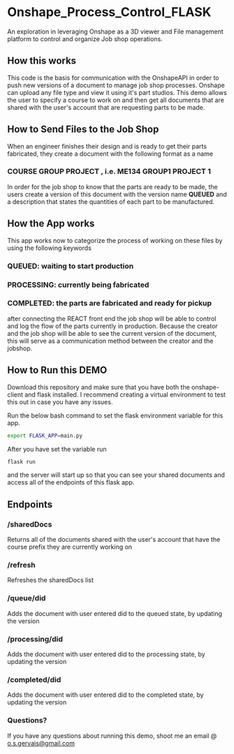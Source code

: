 # Onshape_Process_Control_FLASK
An exploration in leveraging Onshape as a 3D viewer and File management platform to control and organize Job shop operations.

## How this works 
This code is the basis for communication with the OnshapeAPI in order to push new versions of a document to manage job shop processes. Onshape can upload any file type and view it using it's part studios. This demo allows the user to specify a course to work on and then get all documents that are shared with the user's account that are requesting parts to be made.

## How to Send Files to the Job Shop
When an engineer finishes their design and is ready to get their parts fabricated, they create a document with the following format as a name 

### COURSE GROUP PROJECT , i.e. ME134 GROUP1 PROJECT 1

In order for the job shop to know that the parts are ready to be made, the users create a version of this document with the version name **QUEUED** and a description that states the quantities of each part to be manufactured. 

## How the App works
This app works now to categorize the process of working on these files by using the following keywords

  ### QUEUED: waiting to start production
  ### PROCESSING: currently being fabricated
  ### COMPLETED: the parts are fabricated and ready for pickup
  
after connecting the REACT front end the job shop will be able to control and log the flow of the parts currently in production. Because the creator and the job shop will be able to see the current version of the document, this will serve as a communication method between the creator and the jobshop.

## How to Run this DEMO
Download this repository and make sure that you have both the onshape-client and flask installed. I recommend creating a virtual environment to test this out in case you have any issues. 

Run the below bash command to set the flask environment variable for this app. 

```bash
export FLASK_APP=main.py
```
After you have set the variable run
```bash
flask run
```
and the server will start up so that you can see your shared documents and access all of the endpoints of this flask app.

## Endpoints

### /sharedDocs
Returns all of the documents shared with the user's account that have the course prefix they are currently working on

### /refresh
Refreshes the sharedDocs list

### /queue/did
Adds the document with user entered did to the queued state, by updating the version

### /processing/did
Adds the document with user entered did to the processing state, by updating the version

### /completed/did
Adds the document with user entered did to the completed state, by updating the version

### Questions?
If you have any questions about running this demo, shoot me an email @ o.s.gervais@gmail.com 
